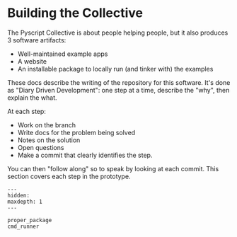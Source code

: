 # Building the Collective

The Pyscript Collective is about people helping people, but it also produces 3 software artifacts:

- Well-maintained example apps
- A website
- An installable package to locally run (and tinker with) the examples

These docs describe the writing of the repository for this software.
It's done as "Diary Driven Development": one step at a time, describe the "why", then explain the what.

At each step:

- Work on the branch
- Write docs for the problem being solved
- Notes on the solution
- Open questions
- Make a commit that clearly identifies the step.

You can then "follow along" so to speak by looking at each commit.
This section covers each step in the prototype.

```{toctree}
---
hidden:
maxdepth: 1
---

proper_package
cmd_runner
```

